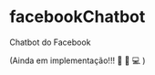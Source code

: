 # facebookChatbot
Chatbot do Facebook

(Ainda em implementação!!! :construction: :construction_worker: :computer: )
